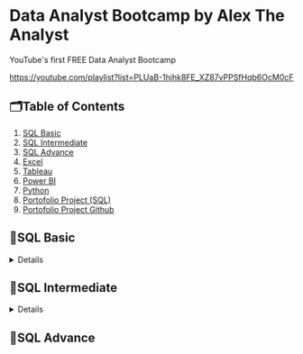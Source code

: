 # Data Analyst Bootcamp by Alex The Analyst

YouTube's first FREE Data Analyst Bootcamp

https://youtube.com/playlist?list=PLUaB-1hjhk8FE_XZ87vPPSfHqb6OcM0cF

## 🗂️Table of Contents
1. [SQL Basic]()
2. [SQL Intermediate]()
3. [SQL Advance]()
4. [Excel]()
5. [Tableau]()
6. [Power BI]()
7. [Python]()
8. [Portofolio Project (SQL)]()
9. [Portofolio Project Github]()

## 📑SQL Basic
<details>

**Part 1** | [Youtube](https://youtu.be/RSlqWnP-Dy8)

- installing SQL Server Management Studio
- create tables

example:
```sql
CREATE TABLE EmployeeSalary
(EmployeeID int,
JobTitle Varchar(50),
Salary int)
```

**Part 2** | [Youtube](https://youtu.be/PyYgERKq25I)

- SELECT and FROM statment

example:
```sql
SELECT TOP 5 *
FROM EmployeeDemographics
```

**Part 3** | [Youtube](https://youtu.be/A9TOuDZTPDU)

- WHERE statment

example:
```sql
SELECT *
FROM EmployeeDemographics
WHERE FirstName <> 'Jim'
```

**Part 4** | [Youtube](https://youtu.be/LXwfzIRD-Ds)

- GROUP BY and ORDER BY statment

example:
```sql
SELECT Age,Gender, COUNT(Gender) AS COUNTGENDER
FROM EmployeeDemographics
WHERE Age > 31
GROUP BY Gender, Age 
ORDER BY AGE DESC
```

</details>

## 📑SQL Intermediate

<details>

**Part 1** | [Youtube](https://youtu.be/9URM1_2S0ho)

- INNER OUTER JOIN 

example:

```sql
SELECT *
FROM EmployeeDemographics
INNER JOIN EmployeeSalary
	ON EmployeeDemographics.EmployeeID = EmployeeSalary.EmployeeID 
```

**Part 2** | [Youtube](https://youtu.be/lYKkro6rKm0)

- UNION and UNION operator

example:

```sql
SELECT *
FROM EmployeeDemographics
UNION ALL
SELECT *
FROM WareHouseEmployeeDemographics
```


**Part 3** | [Youtube](https://youtu.be/Twusw__OzA8)

- CASE statment

example:

```sql
SELECT 
FirstName,
LastName,
Age,
CASE
	WHEN Age > 30 THEN 'Old'
	WHEN Age BETWEEN 27 AND 30 THEN 'Young'
	ELSE 'Baby'
END
FROM EmployeeDemographics
WHERE Age is NOT NULL
ORDER BY Age
```

**Part 4** | [Youtube](https://youtu.be/tYBOMw7Ob8E)

- HAVING clause

example:

```sql
SELECT JobTitle, AVG(Salary)
FROM EmployeeDemographics
JOIN EmployeeSalary
	ON EmployeeDemographics.EmployeeID = EmployeeSalary.EmployeeID
GROUP BY JobTitle
HAVING AVG(Salary) > 45000
ORDER BY AVG(Salary)
```

**Part 5** | [Youtube](https://youtu.be/bhnrIforc7s)

- UPDATE and DELETE data

example:

```sql
UPDATE EmployeeDemographics
SET Age = 31,
Gender = 'Female'
WHERE FirstName = 'Holly' AND LastName = 'Flax'
```

**Part 6** | [Youtube](https://youtu.be/Dk7he_yEs4U)

- Aliasing

example:

```sql
SELECT AVG(Age) AS AvgAge
FROM EmployeeDemographics
```

**Part 7** | [Youtube](https://youtu.be/D6XNlTfglW4)

- PARTITION BY

example:

```sql
SELECT 
FirstName, LastName, Gender, Salary,
COUNT(Gender) OVER (PARTITION BY Gender) AS TotalGender
FROM EmployeeDemographics Demo
JOIN EmployeeSalary Sal
	ON Demo.EmployeeID = Sal.EmployeeID
```

</details>

## 📑SQL Advance